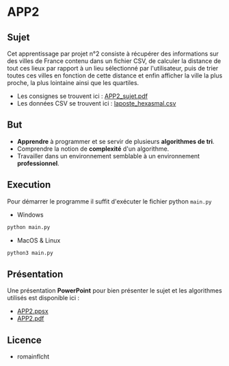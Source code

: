 # APP2
## Sujet
Cet apprentissage par projet n°2 consiste à récupérer des informations sur des villes de France contenu dans un fichier 
CSV, de calculer la distance de tout ces lieux par rapport à un lieu sélectionné par l'utilisateur, puis de trier toutes
ces villes en fonction de cette distance et enfin afficher la ville la plus proche, la plus lointaine ainsi que les
quartiles.

- Les consignes se trouvent ici : [APP2_sujet.pdf](APP2_sujet.pdf)
- Les données CSV se trouvent ici : [laposte_hexasmal.csv](laposte_hexasmal.csv)

## But
- **Apprendre** à programmer et se servir de plusieurs **algorithmes de tri**.
- Comprendre la notion de **complexité** d'un algorithme.
- Travailler dans un environnement semblable à un environnement **professionnel**.

## Execution
Pour démarrer le programme il suffit d'exécuter le fichier python `main.py`
- Windows
```bash
python main.py
```
- MacOS & Linux
```bash
python3 main.py
```

## Présentation
Une présentation **PowerPoint** pour bien présenter le sujet et les algorithmes utilisés est disponible ici :
- [APP2.ppsx](presentation/APP2.ppsx)
- [APP2.pdf](presentation/APP2.pdf)

## Licence
- romainflcht
